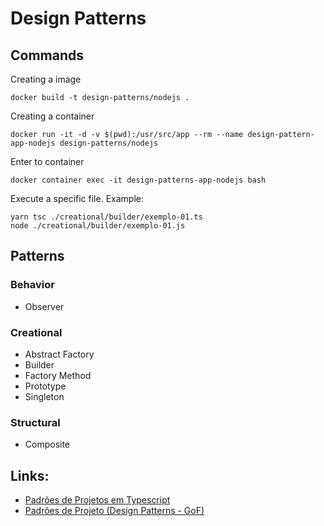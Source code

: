 # Design Patterns

## Commands

Creating a image
```
docker build -t design-patterns/nodejs .
```

Creating a container
```
docker run -it -d -v $(pwd):/usr/src/app --rm --name design-pattern-app-nodejs design-patterns/nodejs
```

Enter to container
```
docker container exec -it design-patterns-app-nodejs bash
```

Execute a specific file.
Example:
```
yarn tsc ./creational/builder/exemplo-01.ts
node ./creational/builder/exemplo-01.js
```

## Patterns

### Behavior
- Observer

### Creational
- Abstract Factory
- Builder
- Factory Method
- Prototype
- Singleton
### Structural
- Composite


## Links:
- [Padrões de Projetos em Typescript](https://refactoring.guru/pt-br/design-patterns/typescript)
- [Padrões de Projeto (Design Patterns - GoF)](https://www.youtube.com/watch?v=MqddY6Ochkc&list=PLbIBj8vQhvm0VY5YrMrafWaQY2EnJ3j8H)